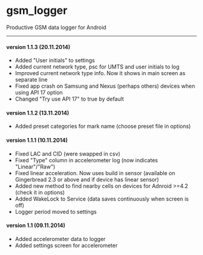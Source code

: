 gsm_logger
==========

Productive GSM data logger for Android
***
#### version 1.1.3 (20.11.2014)
* Added "User initials" to settings
* Added current network type, psc for UMTS and user initials to log
* Improved current network type info. Now it shows in main screen as separate line
* Fixed app crash on Samsung and Nexus (perhaps others) devices when using API 17 option
* Changed "Try use API 17" to true by default

#### version 1.1.2 (13.11.2014)
* Added preset categories for mark name (choose preset file in options)

#### version 1.1.1 (10.11.2014)
* Fixed LAC and CID (were swapped in csv)
* Fixed "Type" column in accelerometer log (now indicates "Linear"/"Raw")
* Fixed linear acceleration. Now uses build in sensor (available on Gingerbread 2.3 or above and if device has linear sensor)
* Added new method to find nearby cells on devices for Adnroid >=4.2 (check it in options)
* Added WakeLock to Service (data saves continuously when screen is off)
* Logger period moved to settings

#### version 1.1 (09.11.2014)
* Added accelerometer data to logger
* Added settings screen for accelerometer